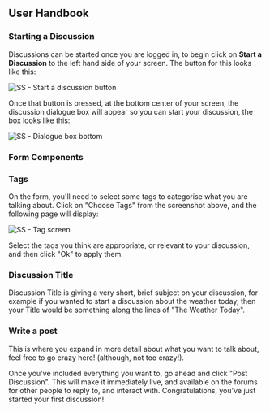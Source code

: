## User Handbook
### Starting a Discussion

Discussions can be started once you are logged in, to begin click on **Start a Discussion** to the left hand side of your screen. The button for this looks like this:

![SS - Start a discussion button](http://i.imgur.com/2suu8il.png)

Once that button is pressed, at the bottom center of your screen, the discussion dialogue box will appear so you can start your discussion, the box looks like this:

![SS - Dialogue box bottom](http://i.imgur.com/IPIRsVQ.png)

### Form Components

### Tags

On the form, you'll need to select some tags to categorise what you are talking about. Click on "Choose Tags" from the screenshot above, and the following page will display:

![SS - Tag screen](http://i.imgur.com/VbyNn7Z.png)

Select the tags you think are appropriate, or relevant to your discussion, and then click "Ok" to apply them.

### Discussion Title

Discussion Title is giving a very short, brief subject on your discussion, for example if you wanted to start a discussion about the weather today, then your Title would be something along the lines of "The Weather Today".

### Write a post

This is where you expand in more detail about what you want to talk about, feel free to go crazy here! (although, not too crazy!).

Once you've included everything you want to, go ahead and click "Post Discussion". This will make it immediately live, and available on the forums for other people to reply to, and interact with. Congratulations, you've just started your first discussion!
